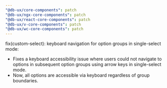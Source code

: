 ```yaml
---
"@db-ux/core-components": patch
"@db-ux/ngx-core-components": patch
"@db-ux/react-core-components": patch
"@db-ux/v-core-components": patch
"@db-ux/wc-core-components": patch
---
```


fix(custom-select): keyboard navigation for option groups in single-select mode:

- Fixes a keyboard accessibility issue where users could not navigate to options in subsequent option groups using arrow keys in single-select mode.
- Now, all options are accessible via keyboard regardless of group boundaries.
